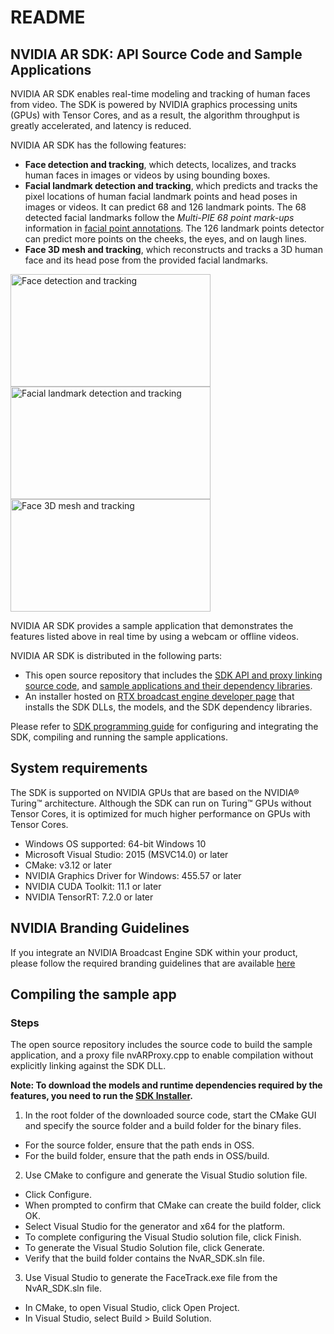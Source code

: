 # README
## NVIDIA AR SDK: API Source Code and Sample Applications

NVIDIA AR SDK enables real-time modeling and tracking of human faces from video. The SDK is powered by NVIDIA graphics processing units (GPUs) with Tensor Cores, and as a result, the algorithm throughput is greatly accelerated, and latency is reduced.

NVIDIA AR SDK has the following features:

- **Face detection and tracking**, which detects, localizes, and tracks human faces in images or videos by using bounding boxes.
- **Facial landmark detection and tracking**, which predicts and tracks the pixel locations of human facial landmark points and head poses in images or videos. It can predict 68 and 126 landmark points. The 68 detected facial landmarks follow the _Multi-PIE 68 point mark-ups_ information in [facial point annotations](https://ibug.doc.ic.ac.uk/resources/facial-point-annotations/). The 126 landmark points detector can predict more points on the cheeks, the eyes, and on laugh lines.
- **Face 3D mesh and tracking**, which reconstructs and tracks a 3D human face and its head pose from the provided facial landmarks.

<img src="https://developer.nvidia.com/sites/default/files/akamai/gameworks/nv_broadcast/arsdk_001.png" alt="Face detection and tracking" width="320" height="180"/>
<img src="https://developer.nvidia.com/sites/default/files/akamai/gameworks/nv_broadcast/arsdk_002.png" alt="Facial landmark detection and tracking" width="320" height="180"/>
<img src="https://developer.nvidia.com/sites/default/files/akamai/gameworks/nv_broadcast/arsdk_003.png" alt="Face 3D mesh and tracking" width="320" height="180"/>

NVIDIA AR SDK provides a sample application that demonstrates the features listed above in real time by using a webcam or offline videos.

NVIDIA AR SDK is distributed in the following parts:

- This open source repository that includes the [SDK API and proxy linking source code](https://github.com/NVIDIA/BROADCAST-AR-SDK/tree/master/nvar), and [sample applications and their dependency libraries](https://github.com/NVIDIA/BROADCAST-AR-SDK/tree/master/samples).
- An installer hosted on [RTX broadcast engine developer page](https://developer.nvidia.com/rtx-broadcast-engine) that installs the SDK DLLs, the models, and the SDK dependency libraries.

Please refer to [SDK programming guide](https://github.com/NVIDIA/BROADCAST-AR-SDK/blob/master/NVIDIA%20AR%20SDK%20Programming%20Guide.pdf) for configuring and integrating the SDK, compiling and running the sample applications.

## System requirements
The SDK is supported on NVIDIA GPUs that are based on the NVIDIA® Turing™ architecture. Although the SDK can run on Turing™ GPUs without Tensor Cores, it is optimized for much higher performance on GPUs with Tensor Cores.

* Windows OS supported: 64-bit Windows 10
* Microsoft Visual Studio: 2015 (MSVC14.0) or later
* CMake: v3.12 or later
* NVIDIA Graphics Driver for Windows: 455.57 or later
* NVIDIA CUDA Toolkit: 11.1 or later
* NVIDIA TensorRT: 7.2.0 or later

## NVIDIA Branding Guidelines
If you integrate an NVIDIA Broadcast Engine SDK within your product, please follow the required branding guidelines that are available [here](
https://nvidia.frontify.com/d/uAobRitG8H8B)

## Compiling the sample app

### Steps

The open source repository includes the source code to build the sample application, and a proxy file nvARProxy.cpp to enable compilation without explicitly linking against the SDK DLL.

**Note: To download the models and runtime dependencies required by the features, you need to run the [SDK Installer](https://developer.nvidia.com/rtx-broadcast-engine).**

1.	In the root folder of the downloaded source code, start the CMake GUI and specify the source folder and a build folder for the binary files.
*	For the source folder, ensure that the path ends in OSS.
*	For the build folder, ensure that the path ends in OSS/build.
2.  Use CMake to configure and generate the Visual Studio solution file.
*	Click Configure.
*	When prompted to confirm that CMake can create the build folder, click OK.
*	Select Visual Studio for the generator and x64 for the platform.
*	To complete configuring the Visual Studio solution file, click Finish.
*	To generate the Visual Studio Solution file, click Generate.
*	Verify that the build folder contains the NvAR_SDK.sln file.
3.  Use Visual Studio to generate the FaceTrack.exe file from the NvAR_SDK.sln file.
*	In CMake, to open Visual Studio, click Open Project.
*	In Visual Studio, select Build > Build Solution.

